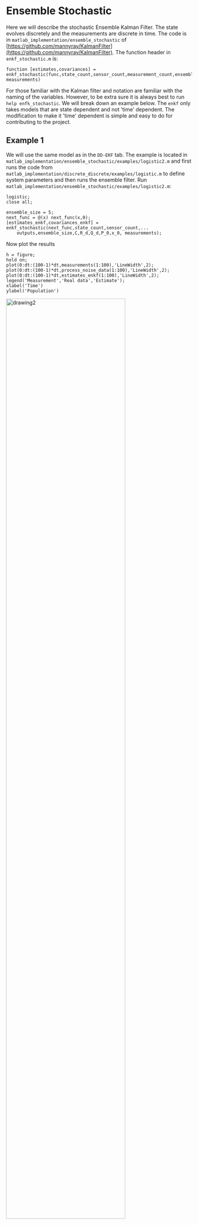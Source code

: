 # Ensemble Stochastic

Here we will describe the stochastic Ensemble Kalman Filter. The state evolves discretely and the measurements are discrete in time. The code is in `matlab_implementation/ensemble_stochastic` of [https://github.com/mannyray/KalmanFilter](https://github.com/mannyray/KalmanFilter). The function header in `enkf_stochastic.m` is:

```
function [estimates,covariances] = enkf_stochastic(func,state_count,sensor_count,measurement_count,ensemble_size,C,R,Q,P_0,x_0, measurements)
```

For those familiar with the Kalman filter and notation are familiar with the naming of the variables. However, to be extra sure it is always best to run `help enfk_stochastic`. We will break down an example below. The `enkf` only takes models that are state dependent and not 'time' dependent. The modification to make it 'time' dependent is simple and easy to do for contributing to the project.
 
## Example 1

We will use the same model as in the `DD-EKF` tab. The example is located in `matlab_implementation/ensemble_stochastic/examples/logistic2.m` and first runs the code from `matlab_implementation/discrete_discrete/examples/logistic.m` to define system parameters and then runs the ensemble filter. Run `matlab_implementation/ensemble_stochastic/examples/logistic2.m`:

```
logistic;
close all;

ensemble_size = 5;
next_func = @(x) next_func(x,0);
[estimates_enkf,covariances_enkf] = enkf_stochastic(next_func,state_count,sensor_count,...
	outputs,ensemble_size,C,R_d,Q_d,P_0,x_0, measurements);
```

Now plot the results

```
h = figure;
hold on;
plot(0:dt:(100-1)*dt,measurements(1:100),'LineWidth',2); 
plot(0:dt:(100-1)*dt,process_noise_data(1:100),'LineWidth',2);
plot(0:dt:(100-1)*dt,estimates_enkf(1:100),'LineWidth',2);
legend('Measurement','Real data','Estimate');
xlabel('Time')
ylabel('Population')
```
<img src="assets/ensemble_stochastic/examples/logistic1.png" alt="drawing2" style="width:80%;max-width:600px;"/>






## Example 2

We will run `Example 2` from `DD-EKF` tab in `matlab_implementation/discrete_discrete/examples/linear.m` for the `enkf_stochastic` filter in `matlab_implementation/ensemble_stochastic/examples/linear2.m`:

```
clear all;
addpath('..');
addpath('../../discrete_discrete');
addpath('../../discrete_discrete/examples');

linear;
close all;

func = @(x) func(x,0);
ensemble_size = 100000;
[estimates_enkf,covariances_enkf] = enkf_stochastic(func,state_count,sensor_count,...
	outputs,ensemble_size,C,R_d,Q_d,P_0,x_0, measurements);
covariances_enkf{end}
```

to produce

```
ans =

   5.0540e-07   2.4509e-08
   2.4509e-08   4.9806e-07
```

The first is output by `linear` script and the second is the one computed by ensemble filter.
